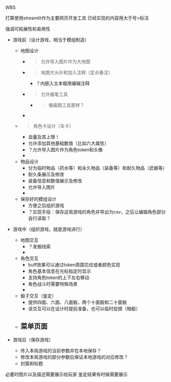 WBS

打算使用streamlit作为主要网页开发工具
已经实现的内容用大于号>标注

强调可拓展性和易用性

- 游戏前（设计游戏，相当于模组制造）
  - 地图设计
    - >允许导入图片作为大地图
    - >地图大头针和加入注释（定点备注）
      - ？内嵌入文本框用编辑注释
    - >允许画笔工具
      - >像画图工具那样？
    - 
  - >角色卡设计（车卡）
    - 血量及其上限！
    - 允许添加其他基础数值（比如六大属性）
    - ？允许导入图片作为角色token和头像
    - 
  - 物品设计
    - 分为临时物品（药水等）和永久物品（装备等）和耐久物品（武器等）
    - 耐久条展示及修改
    - 装备信息和数值展示及修改
    - 允许导入图片
    - 
  - 保存好的模组设计
    - 方便之后组织游戏
    - ？实现手段：保存这局游戏的角色并导出为csv，之后让编辑角色部分自行读取？

- 游戏中（组织游戏，就是游戏进行）
  - 地图交互
    - ？发掘线索
    - 
  - 角色交互
    - buff效果可以通过token周围花纹或者颜色实现
    - 角色基本信息在光标指定时显示
    - 支持角色token的上下左右移动
    - 角色战斗时需要特殊场景
    - 
  - 骰子交互（鉴定）
    - 提供四面、六面、八面骰，两个十面骰和二十面骰
    - 该交互可以在设计时提前准备，也可以临时投掷（暗骰）
  - 菜单页面
    - 

- 游戏后（保存游戏）
  - 传入本局游戏的当前参数并在本地保存？
  - 修改本局游戏的部分参数后保证本地游戏的对应修改？
  - 封面和标题

必要时图片以及描述需要展示给玩家
鉴定结果有时候需要展示